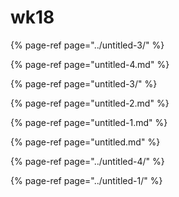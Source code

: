 # wk18

{% page-ref page="../untitled-3/" %}

{% page-ref page="untitled-4.md" %}

{% page-ref page="untitled-3/" %}

{% page-ref page="untitled-2.md" %}

{% page-ref page="untitled-1.md" %}

{% page-ref page="untitled.md" %}

{% page-ref page="../untitled-4/" %}

{% page-ref page="../untitled-1/" %}



